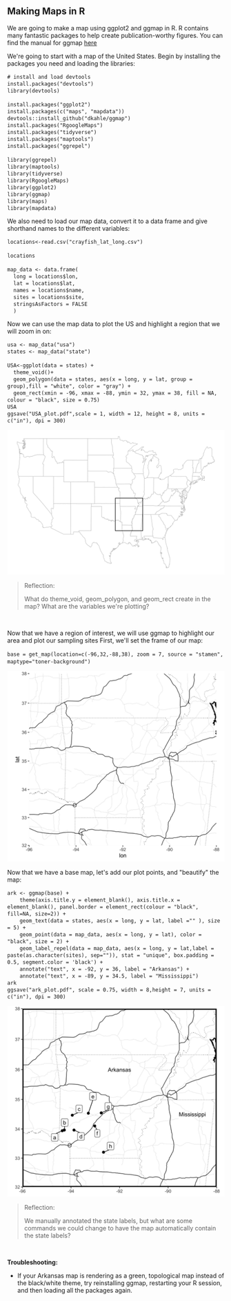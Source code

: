 ## Making Maps in R

We are going to make a map using ggplot2 and ggmap in R. R contains many fantastic packages to help create publication-worthy figures. 
You can find the manual for ggmap [here](https://cran.r-project.org/web/packages/ggmap/ggmap.pdf)

We're going to start with a map of the United States. Begin by installing the packages you need and loading the libraries:

```
# install and load devtools
install.packages("devtools")
library(devtools)

install.packages("ggplot2")
install.packages(c("maps", "mapdata"))
devtools::install_github("dkahle/ggmap")
install.packages("RgoogleMaps")
install.packages("tidyverse")
install.packages("maptools")
install.packages("ggrepel")

library(ggrepel)
library(maptools)
library(tidyverse)
library(RgoogleMaps)
library(ggplot2)
library(ggmap)
library(maps)
library(mapdata)
```

We also need to load our map data, convert it to a data frame and give shorthand names to the different variables:

```
locations<-read.csv("crayfish_lat_long.csv")

locations

map_data <- data.frame(
  long = locations$lon,
  lat = locations$lat,
  names = locations$name,
  sites = locations$site,
  stringsAsFactors = FALSE
  )  
  ```
  
Now we can use the map data to plot the US and highlight a region that we will zoom in on:

```
usa <- map_data("usa") 
states <- map_data("state")

USA<-ggplot(data = states) +
  theme_void()+
  geom_polygon(data = states, aes(x = long, y = lat, group = group),fill = "white", color = "gray") +
  geom_rect(xmin = -96, xmax = -88, ymin = 32, ymax = 38, fill = NA, colour = "black", size = 0.75)
USA
ggsave("USA_plot.pdf",scale = 1, width = 12, height = 8, units = c("in"), dpi = 300)
```
![USA_plot](/images/USA_plot.jpg)


> Reflection:
> 
>What do theme_void, geom_polygon, and geom_rect create in the map? What are the variables we're plotting?
<br/>

Now that we have a region of interest, we will use ggmap to highlight our area and plot our sampling sites
First, we'll set the frame of our map:


`base = get_map(location=c(-96,32,-88,38), zoom = 7, source = "stamen", maptype="toner-background")`

![base](/images/base.jpg)

Now that we have a base map, let's add our plot points, and "beautify" the map:

```
ark <- ggmap(base) +
    theme(axis.title.y = element_blank(), axis.title.x = element_blank(), panel.border = element_rect(colour = "black", fill=NA, size=2)) +
    geom_text(data = states, aes(x = long, y = lat, label ="" ), size = 5) +
    geom_point(data = map_data, aes(x = long, y = lat), color = "black", size = 2) +
    geom_label_repel(data = map_data, aes(x = long, y = lat,label = paste(as.character(sites), sep="")), stat = "unique", box.padding = 0.5, segment.color = 'black') +
  	annotate("text", x = -92, y = 36, label = "Arkansas") +
  	annotate("text", x = -89, y = 34.5, label = "Mississippi") 
ark
ggsave("ark_plot.pdf", scale = 0.75, width = 8,height = 7, units = c("in"), dpi = 300)
```
![ark](/images/ark_plot.jpg)

> Reflection:
> 
>We manually annotated the state labels, but what are some commands we could change to have the map automatically contain the state labels?
<br/>

**Troubleshooting:**
* If your Arkansas map is rendering as a green, topological map instead of the black/white theme, try reinstalling ggmap, restarting your R session, and then loading all the packages again.
